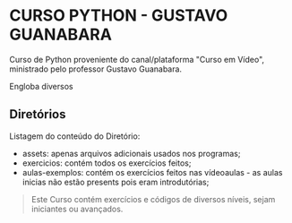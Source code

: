 # CURSO PYTHON - GUSTAVO GUANABARA

Curso de Python proveniente do canal/plataforma "Curso em Vídeo", ministrado pelo professor Gustavo Guanabara.

Engloba diversos 

## Diretórios

Listagem do conteúdo do Diretório:

- assets: apenas arquivos adicionais usados nos programas;
- exercicios: contém todos os exercícios feitos;
- aulas-exemplos: contém os exercícios feitos nas vídeoaulas - as aulas inicias não estão presents pois eram introdutórias;

> Este Curso contém exercícios e códigos de diversos níveis, sejam iniciantes ou avançados.